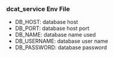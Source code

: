 ### dcat_service Env File
- DB_HOST: database host
- DB_PORT: database host port
- DB_NAME: database name used
- DB_USERNAME: database user name
- DB_PASSWORD: database password